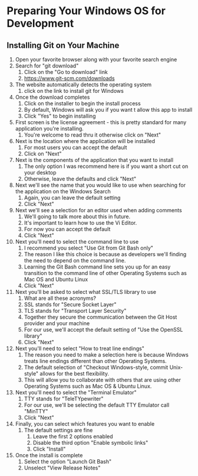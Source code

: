 # Preparing Your Windows OS for Development
## Installing Git on Your Machine
1. Open your favorite browser along with your favorite search engine
1. Search for "git download"
   1. Click on the "Go to download" link
   1. https://www.git-scm.com/downloads
1. The website automatically detects the operating system
   1. click on the link to install git for Windows
1. Once the download completes
   1. Click on the installer to begin the install process
   1. By default, Windows will ask you if you want t allow this app to install
   1. Click "Yes" to begin installing
1. First screen is the license agreement - this is pretty standard for many application you're installing.
   1. You're welcome to read thru it otherwise click on "Next"
1. Next is the location where the application will be installed
   1. For most users you can accept the default
   1. Click on "Next"
1. Next is the components of the application that you want to install
   1. The only option I was recommend here is if you want a short cut on your desktop
   1. Otherwise, leave the defaults and click "Next"
1. Next we'll see the name that you would like to use when searching for the application on the Windows Search
   1. Again, you can leave the default setting
   1. Click "Next"
1. Next we'll see a selection for an editor used when adding comments
   1. We'll going to talk more about this in future.
	 1. It's important to learn how to use the Vi Editor. 
	 1. For now you can accept the default
	 1. Click "Next"
1. Next you'll need to select the command line to use
	 1. I recommend you select "Use Git from Git Bash only"
   1. The reason I like this choice is because as developers we'll finding the need to depend on the command line.
   1. Learning the Git Bash command line sets you up for an easy transition to the command line of other Operating Systems such as Mac OS and Ubuntu Linux
   1. Click "Next"
1. Next you'll be asked to select what SSL/TLS library to use
   1. What are all these acronyms?
   1. SSL stands for "Secure Socket Layer"
   1. TLS stands for "Transport Layer Security"
   1. Together they secure the communication between the Git Host provider and your machine
   1. For our use, we'll accept the default setting of "Use the OpenSSL library"
   1. Click "Next"
1. Next you'll need to select "How to treat line endings"
   1. The reason you need to make a selection here is because Windows treats line endings different than other Operating Systems.
   1. The default selection of "Checkout Windows-style, commit Unix-style" allows for the best flexibility.
   1. This will allow you to collaborate with others that are using other Operating Systems such as Mac OS & Ubuntu Linux.
1. Next you'll need to select the "Terminal Emulator"
   1. TTY stands for "TeleTYpewriter"
   1. For our use, we'll be selecting the default TTY Emulator call "MinTTY"
   1. Click "Next"
1. Finally, you can select which features you want to enable
   1. The default settings are fine
      1. Leave the first 2 options enabled
      1. Disable the third option "Enable symbolic links"
      1. Click "Install"
1. Once the install is complete
   1. Select the option "Launch Git Bash"
   1. Unselect "View Release Notes"
